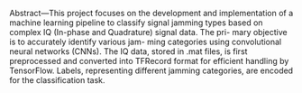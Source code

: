 
Abstract—This project focuses on the development
and implementation of a machine learning pipeline
to classify signal jamming types based on complex
IQ (In-phase and Quadrature) signal data. The pri-
mary objective is to accurately identify various jam-
ming categories using convolutional neural networks
(CNNs). The IQ data, stored in .mat files, is first
preprocessed and converted into TFRecord format for
efficient handling by TensorFlow. Labels, representing
different jamming categories, are encoded for the
classification task.
